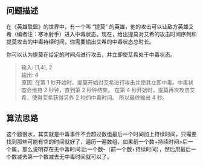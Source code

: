 ## 问题描述

在《英雄联盟》的世界中，有一个叫 “提莫” 的英雄，他的攻击可以让敌方英雄艾希（编者注：寒冰射手）进入中毒状态。现在，给出提莫对艾希的攻击时间序列和提莫攻击的中毒持续时间，你需要输出艾希的中毒状态总时长。

你可以认为提莫在给定的时间点进行攻击，并立即使艾希处于中毒状态。

> 输入: [1,4], 2  
输出: 4  
原因: 在第 1 秒开始时，提莫开始对艾希进行攻击并使其立即中毒。中毒状态会维持 2 秒钟，直到第 2 秒钟结束。
在第 4 秒开始时，提莫再次攻击艾希，使得艾希获得另外 2 秒的中毒时间。
所以最终输出 4 秒。

## 算法思路

这个题很水，其实就是中毒事件不会超过数组最后一个时间加上持续时间，只需要找到那些可能有空的时间就好了，遍历一遍数组，如果前一个数+持续时间>后一个属，那么说明存在无中毒时间:后一个数-（前一个数+持续时间），然后用最后一个数减去第一个数减去无中毒时间就可以了。